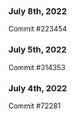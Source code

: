 ### July 8th, 2022

Commit #223454

### July 5th, 2022

Commit #314353


### July 4th, 2022

Commit #72281
